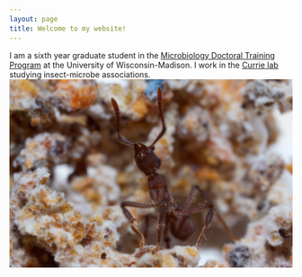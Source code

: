 ```yaml
---
layout: page
title: Welcome to my website!
---
```


I am a sixth year graduate student in the [Microbiology Doctoral Training Program](https://microbiology.wisc.edu/) at the University of Wisconsin-Madison. I work in the [Currie lab](https://currielab.wisc.edu/) studying insect-microbe associations. 
![](../images/fave_ant.JPG)


